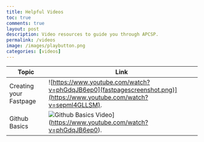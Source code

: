```yaml
---
title: Helpful Videos
toc: true
comments: true
layout: post
description: Video resources to guide you through APCSP.
permalink: /videos
image: /images/playbutton.png
categories: [videos]
---
```




|      Topic     |    Link     |
| ----------- | ----------- |
 | Creating your Fastpage | ![https://www.youtube.com/watch?v=phGdqJB6ep0](fastpagescreenshot.png)](https://www.youtube.com/watch?v=sepml4GLLSM). |
 | Github Basics |![Github Basics Video](githubimage.png)](https://www.youtube.com/watch?v=phGdqJB6ep0). |
 